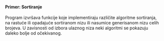 #### Primer: Sortiranje

Program izvršava funkcije koje implementiraju različite algoritme sortiranja, na rastuće ili opadajuće sortiranom nizu ili nasumice generisanom nizu celih brojeva. U zavisnosti od izbora ulaznog niza neki algoritmi se pokazuju daleko bolje od očekivanog.

